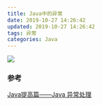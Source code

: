 ```yaml
---
title: Java中的异常
date: 2019-10-27 14:26:42
updated: 2019-10-27 14:26:42
tags: 异常
categories: Java
---
```


![](http://tva1.sinaimg.cn/large/007X8olVly1g8cqp2hs1hj30ls0h40w7.jpg)



### 参考

 [Java提高篇——Java 异常处理](https://www.cnblogs.com/Qian123/p/5715402.html)

